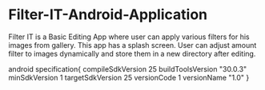 # Filter-IT-Android-Application
Filter IT is a Basic Editing App where user can apply various filters for his images from gallery. This app has a splash screen. User can adjust amount filter to images dynamically and store them in a new directory after editing.

android specification{
compileSdkVersion 25
buildToolsVersion "30.0.3"
minSdkVersion 1
targetSdkVersion 25
versionCode 1
versionName "1.0"
}
